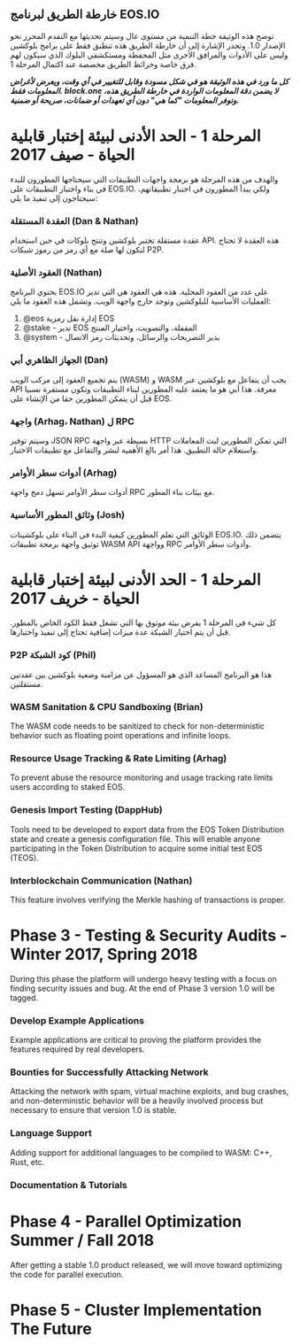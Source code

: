 ## خارطة الطريق لبرنامج EOS.IO

توضح هذه الوثيقة خطة التنمية من مستوى عال وسيتم تحديثها مع التقدم المحرز نحو الإصدار 1.0. وتجدر الإشارة إلى أن خارطة الطريق هذه تنطبق فقط على برامج بلوكشين وليس على الأدوات والمرافق الأخرى مثل المحفظة ومستكشفي البلوك الذي سيكون لهم فرق خاصة وخرائط الطريق مخصصة عند اكتمال المرحلة 1.

***كل ما ورد في هذه الوثيقة هو في شكل مسودة وقابل للتغيير في أي وقت، ويعرض لأغراض المعلومات فقط. block.one لا يضمن دقة المعلومات الواردة في خارطة الطريق هذه، وتوفر المعلومات "كما هي" دون أي تعهدات أو ضمانات، صريحة أو ضمنية.***

# المرحلة 1 - الحد الأدنى لبيئة إختبار قابلية الحياة - صيف 2017

والهدف من هذه المرحلة هو برمجة واجهات التطبيقات التي سيحتاجها المطورون للبدء في بناء واختبار التطبيقات على EOS.IO. ولكي يبدأ المطورون في اختبار تطبيقاتهم، سيحتاجون إلى تنفيذ ما يلي:

### العقدة المستقلة (Dan & Nathan)

عقدة مستقلة تختبر بلوكشين وتنتج بلوكات في حين استخدام API. هذه العقدة لا تحتاج لتكون لها صلة مع أي رمز من رموز شبكات P2P.

### العقود الأصلية (Nathan)

يحتوي البرنامج EOS.IO على عدد من العقود المحلية. هذه هي العقود هي التي تدير العمليات الأساسية للبلوكشين وتوجد خارج واجهة الويب. وتشمل هذه العقود ما يلي:

1. @eos إدارة نقل رمزية EOS
2. @stake - تدير EOS المقفلة، والتصويت، واختيار المنتج
3. @system - يدير التصريحات والرسائل، وتحديثات رمز الاتصال

### الجهاز الظاهري أبي (Dan)

يتم تجميع العقود إلى مركب الويب (WASM) و WASM يجب أن يتفاعل مع بلوكشين عبر API معرفة. هذا أبي هو ما يعتمد عليه المطورين لبناء التطبيقات وتكون مستقرة نسبيا قبل أن يتمكن المطورين حقا من الإنشاء على EOS.

### واجهة (Arhag، Nathan) ل RPC

وسيتم توفير JSON RPC بسيطة عبر واجهة HTTP التي تمكن المطورين لبث المعاملات واستعلام حالة التطبيق. هذا أمر بالغ الأهمية لنشر والتفاعل مع تطبيقات الاختبار.

### أدوات سطر الأوامر (Arhag)

أدوات سطر الأوامر تسهل دمج واجهة RPC مع بيئات بناء المطور.

### وثائق المطور الأساسية (Josh)

الوثائق التي تعلم المطورين كيفية البدء في البناء على بلوكشينات EOS.IO. يتضمن ذلك توثيق واجهة برمجة تطبيقات WASM API وواجهة RPC وأدوات سطر الأوامر.

# المرحلة 1 - الحد الأدنى لبيئة إختبار قابلية الحياة - خريف 2017

كل شيء في المرحلة 1 يفرض بيئة موثوق بها التي تشغل فقط الكود الخاص بالمطور. قبل أن يتم اختبار الشبكة عدة ميزات إضافية تحتاج إلى تنفيذ واختبارها.

### P2P كود الشبكة (Phil)

هذا هو البرنامج المساعد الذي هو المسؤول عن مزامنة وضعية بلوكشين بين عقدتين مستقلتين.

### WASM Sanitation & CPU Sandboxing (Brian)

The WASM code needs to be sanitized to check for non-deterministic behavior such as floating point operations and infinite loops.

### Resource Usage Tracking & Rate Limiting (Arhag)

To prevent abuse the resource monitoring and usage tracking rate limits users according to staked EOS.

### Genesis Import Testing (DappHub)

Tools need to be developed to export data from the EOS Token Distribution state and create a genesis configuration file. This will enable anyone participating in the Token Distribution to acquire some initial test EOS (TEOS).

### Interblockchain Communication (Nathan)

This feature involves verifying the Merkle hashing of transactions is proper.

# Phase 3 - Testing & Security Audits - Winter 2017, Spring 2018

During this phase the platform will undergo heavy testing with a focus on finding security issues and bug. At the end of Phase 3 version 1.0 will be tagged.

### Develop Example Applications

Example applications are critical to proving the platform provides the features required by real developers.

### Bounties for Successfully Attacking Network

Attacking the network with spam, virtual machine exploits, and bug crashes, and non-deterministic behavior will be a heavily involved process but necessary to ensure that version 1.0 is stable.

### Language Support

Adding support for additional languages to be compiled to WASM: C++, Rust, etc.

### Documentation & Tutorials

# Phase 4 - Parallel Optimization Summer / Fall 2018

After getting a stable 1.0 product released, we will move toward optimizing the code for parallel execution.

# Phase 5 - Cluster Implementation The Future